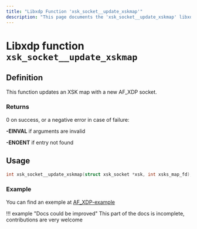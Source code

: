 ```yaml
---
title: "Libxdp Function 'xsk_socket__update_xskmap'"
description: "This page documents the 'xsk_socket__update_xskmap' libxdp function, including its definition, usage, program types that can use it, and examples."
---
```

# Libxdp function `xsk_socket__update_xskmap`

## Definition

This function updates an XSK map with a new AF_XDP socket.

### Returns

0 on success, or a negative error in case of failure:

**-EINVAL** if arguments are invalid

**-ENOENT** if entry not found
    
## Usage

```c
int xsk_socket__update_xskmap(struct xsk_socket *xsk, int xsks_map_fd);
```

### Example

You can find an exemple at [AF_XDP-example](https://github.com/xdp-project/bpf-examples/tree/master/AF_XDP-example)

!!! example "Docs could be improved"
    This part of the docs is incomplete, contributions are very welcome
